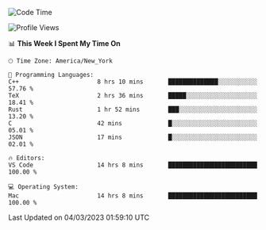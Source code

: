 <!--START_SECTION:waka-->
![Code Time](http://img.shields.io/badge/Code%20Time-193%20hrs%2039%20mins-blue)

![Profile Views](http://img.shields.io/badge/Profile%20Views-6-blue)

📊 **This Week I Spent My Time On** 

```text
🕑︎ Time Zone: America/New_York

💬 Programming Languages: 
C++                      8 hrs 10 mins       ██████████████░░░░░░░░░░░   57.76 % 
TeX                      2 hrs 36 mins       █████░░░░░░░░░░░░░░░░░░░░   18.41 % 
Rust                     1 hr 52 mins        ███░░░░░░░░░░░░░░░░░░░░░░   13.20 % 
C                        42 mins             █░░░░░░░░░░░░░░░░░░░░░░░░   05.01 % 
JSON                     17 mins             █░░░░░░░░░░░░░░░░░░░░░░░░   02.01 % 

🔥 Editors: 
VS Code                  14 hrs 8 mins       █████████████████████████   100.00 % 

💻 Operating System: 
Mac                      14 hrs 8 mins       █████████████████████████   100.00 % 
```


 Last Updated on 04/03/2023 01:59:10 UTC
<!--END_SECTION:waka-->
